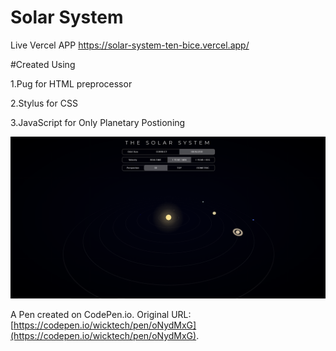 # Solar System 
Live Vercel APP https://solar-system-ten-bice.vercel.app/

#Created Using 

1.Pug for HTML preprocessor

2.Stylus for CSS 

3.JavaScript for Only Planetary Postioning


<img src="./solar system.png">

A Pen created on CodePen.io. Original URL: [https://codepen.io/wicktech/pen/oNydMxG](https://codepen.io/wicktech/pen/oNydMxG).

